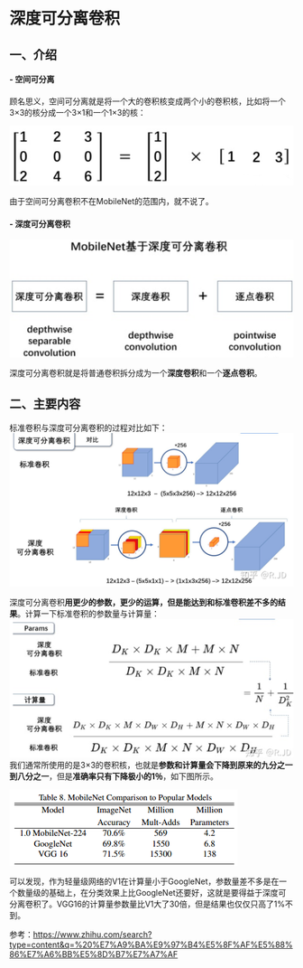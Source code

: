 # **深度可分离卷积**



## 一、介绍

#### - 空间可分离

顾名思义，空间可分离就是将一个大的卷积核变成两个小的卷积核，比如将一个3×3的核分成一个3×1和一个1×3的核：

![这里随便写文字](https://github.com/clw5180/CV_Paper/blob/master/res/深度可分离卷积/1.png)

由于空间可分离卷积不在MobileNet的范围内，就不说了。

#### - 深度可分离卷积
![这里随便写文字](https://github.com/clw5180/CV_Paper/blob/master/res/深度可分离卷积/2.png)

深度可分离卷积就是将普通卷积拆分成为一个**深度卷积**和一个**逐点卷积**。




## 二、主要内容
标准卷积与深度可分离卷积的过程对比如下：
![这里随便写文字](https://github.com/clw5180/CV_Paper/blob/master/res/深度可分离卷积/3.jpg)

深度可分离卷积**用更少的参数，更少的运算，但是能达到和标准卷积差不多的结果**。计算一下标准卷积的参数量与计算量：
![这里随便写文字](https://github.com/clw5180/CV_Paper/blob/master/res/深度可分离卷积/4.png)
我们通常所使用的是3×3的卷积核，也就是**参数和计算量会下降到原来的九分之一到八分之一**，但是**准确率只有下降极小的1％**，如下图所示。

![这里随便写文字](https://github.com/clw5180/CV_Paper/blob/master/res/深度可分离卷积/5.png)

可以发现，作为轻量级网络的V1在计算量小于GoogleNet，参数量差不多是在一个数量级的基础上，在分类效果上比GoogleNet还要好，这就是要得益于深度可分离卷积了。VGG16的计算量参数量比V1大了30倍，但是结果也仅仅只高了1%不到。




参考：<https://www.zhihu.com/search?type=content&q=%20%E7%A9%BA%E9%97%B4%E5%8F%AF%E5%88%86%E7%A6%BB%E5%8D%B7%E7%A7%AF>